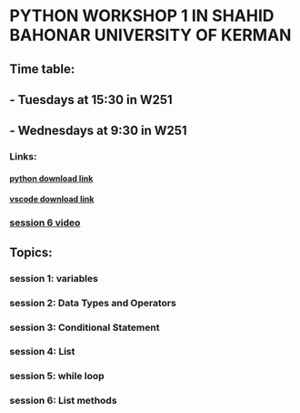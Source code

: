 # PYTHON WORKSHOP 1 IN SHAHID BAHONAR UNIVERSITY OF KERMAN

## Time table:
## - Tuesdays at 15:30 in W251
## - Wednesdays at 9:30 in W251

### Links:
#### [python download link](https://download.uk.ac.ir/)
#### [vscode download link](https://download.uk.ac.ir/)
### [session 6 video](https://drive.google.com/drive/folders/1d7LpVIgesd-OFYPZx0C-ZFYjYRrvXKu6?usp=drive_link)

## Topics: 
### session 1: variables
### session 2: Data Types and Operators
### session 3: Conditional Statement
### session 4: List
### session 5: while loop
### session 6: List methods

